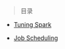 
> 目录

- [Tuning Spark](https://github.com/ZGG2016/spark-website/blob/master/More/Tuning%20Spark.md)

- [Job Scheduling](https://github.com/ZGG2016/spark-website/blob/master/More/Job%20Scheduling.md)